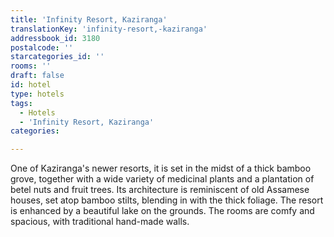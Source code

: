 ```yaml
---
title: 'Infinity Resort, Kaziranga'
translationKey: 'infinity-resort,-kaziranga'
addressbook_id: 3180
postalcode: ''
starcategories_id: ''
rooms: ''
draft: false
id: hotel
type: hotels
tags:
  - Hotels
  - 'Infinity Resort, Kaziranga'
categories:

---
```

One of Kaziranga's newer resorts, it is set in the midst of a thick bamboo grove, together with a wide variety of medicinal plants and a plantation of betel nuts and fruit trees. Its architecture is reminiscent of old Assamese houses, set atop bamboo stilts, blending in with the thick foliage. The resort is enhanced by a beautiful lake on the grounds. The rooms are comfy and spacious, with traditional hand-made walls.